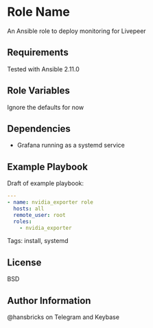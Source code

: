 Role Name
=========

An Ansible role to deploy monitoring for Livepeer

Requirements
------------

Tested with Ansible 2.11.0

Role Variables
--------------

Ignore the defaults for now

Dependencies
------------

- Grafana running as a systemd service

Example Playbook
----------------

Draft of example playbook:

```yaml
---
- name: nvidia_exporter role
  hosts: all
  remote_user: root
  roles: 
    - nvidia_exporter
```
Tags: install, systemd

License
-------

BSD

Author Information
------------------

@hansbricks on Telegram and Keybase
